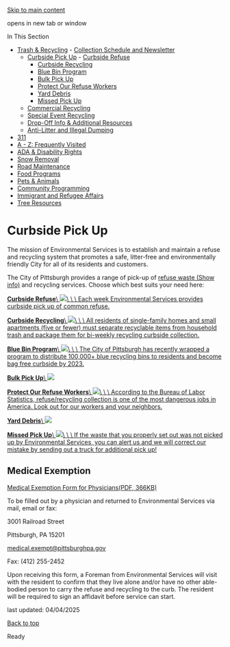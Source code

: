 [Skip to main content](https://www.pittsburghpa.gov/Resident-Services/Trash-Recycling/Curbside-Pick-Up#main-content)

opens in new tab or window

In This Section

- [Trash & Recycling](https://www.pittsburghpa.gov/Resident-Services/Trash-Recycling)  - [Collection Schedule and Newsletter](https://www.pittsburghpa.gov/Resident-Services/Trash-Recycling/Collection-Schedule-and-Newsletter)
  - [Curbside Pick Up](https://www.pittsburghpa.gov/Resident-Services/Trash-Recycling/Curbside-Pick-Up)    - [Curbside Refuse](https://www.pittsburghpa.gov/Resident-Services/Trash-Recycling/Curbside-Pick-Up/Curbside-Refuse)
    - [Curbside Recycling](https://www.pittsburghpa.gov/Resident-Services/Trash-Recycling/Curbside-Pick-Up/Curbside-Recycling)
    - [Blue Bin Program](https://www.pittsburghpa.gov/Resident-Services/Trash-Recycling/Curbside-Pick-Up/Blue-Bin-Program)
    - [Bulk Pick Up](https://www.pittsburghpa.gov/Resident-Services/Trash-Recycling/Curbside-Pick-Up/Bulk-Pick-Up)
    - [Protect Our Refuse Workers](https://www.pittsburghpa.gov/Resident-Services/Trash-Recycling/Curbside-Pick-Up/Protect-Our-Refuse-Workers)
    - [Yard Debris](https://www.pittsburghpa.gov/Resident-Services/Trash-Recycling/Curbside-Pick-Up/Yard-Debris)
    - [Missed Pick Up](https://www.pittsburghpa.gov/Resident-Services/Trash-Recycling/Curbside-Pick-Up/Missed-Pick-Up)
  - [Commercial Recycling](https://www.pittsburghpa.gov/Resident-Services/Trash-Recycling/Commercial-Recycling)
  - [Special Event Recycling](https://www.pittsburghpa.gov/Resident-Services/Trash-Recycling/Special-Event-Recycling)
  - [Drop-Off Info & Additional Resources](https://www.pittsburghpa.gov/Resident-Services/Trash-Recycling/Drop-Off-Info-Additional-Resources)
  - [Anti-Litter and Illegal Dumping](https://www.pittsburghpa.gov/Resident-Services/Trash-Recycling/Anti-Litter-and-Illegal-Dumping)
- [311](https://www.pittsburghpa.gov/Resident-Services/311)
- [A - Z: Frequently Visited](https://www.pittsburghpa.gov/Resident-Services/A-Z-Frequently-Visited)
- [ADA & Disability Rights](https://www.pittsburghpa.gov/Resident-Services/ADA-Disability-Rights)
- [Snow Removal](https://www.pittsburghpa.gov/Resident-Services/Snow-Removal)
- [Road Maintenance](https://www.pittsburghpa.gov/Resident-Services/Road-Maintenance)
- [Food Programs](https://www.pittsburghpa.gov/Resident-Services/Food-Programs)
- [Pets & Animals](https://www.pittsburghpa.gov/Resident-Services/Pets-Animals)
- [Community Programming](https://www.pittsburghpa.gov/Resident-Services/Community-Programming)
- [Immigrant and Refugee Affairs](https://www.pittsburghpa.gov/Resident-Services/Immigrant-and-Refugee-Affairs)
- [Tree Resources](https://www.pittsburghpa.gov/Resident-Services/Tree-Resources)

# Curbside Pick Up

The mission of Environmental Services is to establish and maintain a refuse and recycling system that promotes a safe, litter-free and environmentally friendly City for all of its residents and customers.

The City of Pittsburgh provides a range of pick-up of [refuse waste (Show info)](https://www.pittsburghpa.gov/Glossary/Refuse) and recycling services. Choose which best suits your need here:

[**Curbside Refuse**\\
![](https://www.pittsburghpa.gov/files/assets/city/v/1/dpw/images/12548_refuse.png?dimension=smallthumbnail&w=150&h=100)\\
\\
\\
Each week Environmental Services provides curbside pick up of common refuse.](https://www.pittsburghpa.gov/Resident-Services/Trash-Recycling/Curbside-Pick-Up/Curbside-Refuse)

[**Curbside Recycling**\\
![](https://www.pittsburghpa.gov/files/assets/city/v/1/dpw/images/residential-recyling-button.jpg?dimension=smallthumbnail&w=150&h=100)\\
\\
\\
All residents of single-family homes and small apartments (five or fewer) must separate recyclable items from household trash and package them for bi-weekly recycling curbside collection.](https://www.pittsburghpa.gov/Resident-Services/Trash-Recycling/Curbside-Pick-Up/Curbside-Recycling)

[**Blue Bin Program**\\
![](https://www.pittsburghpa.gov/files/assets/city/v/1/dpw/images/12555_bb.png?dimension=smallthumbnail&w=150&h=100)\\
\\
\\
The City of Pittsburgh has recently wrapped a program to distribute 100,000+ blue recycling bins to residents and become bag free curbside by 2023.](https://www.pittsburghpa.gov/Resident-Services/Trash-Recycling/Curbside-Pick-Up/Blue-Bin-Program)

[**Bulk Pick Up**\\
![](https://www.pittsburghpa.gov/files/assets/city/v/1/dpw/images/12554_bulk.png?dimension=smallthumbnail&w=150&h=100)](https://www.pittsburghpa.gov/Resident-Services/Trash-Recycling/Curbside-Pick-Up/Bulk-Pick-Up)

[**Protect Our Refuse Workers**\\
![](https://www.pittsburghpa.gov/files/assets/city/v/1/dpw/images/12551_protect.png?dimension=smallthumbnail&w=150&h=100)\\
\\
\\
According to the Bureau of Labor Statistics, refuse/recycling collection is one of the most dangerous jobs in America. Look out for our workers and your neighbors.](https://www.pittsburghpa.gov/Resident-Services/Trash-Recycling/Curbside-Pick-Up/Protect-Our-Refuse-Workers)

[**Yard Debris**\\
![](https://www.pittsburghpa.gov/files/assets/city/v/1/dpw/images/12579_leaf-yard.png?dimension=smallthumbnail&w=150&h=100)](https://www.pittsburghpa.gov/Resident-Services/Trash-Recycling/Curbside-Pick-Up/Yard-Debris)

[**Missed Pick Up**\\
![](https://www.pittsburghpa.gov/files/assets/city/v/1/dpw/images/12550_missed.png?dimension=smallthumbnail&w=150&h=100)\\
\\
\\
If the waste that you properly set out was not picked up by Environmental Services, you can alert us and we will correct our mistake by sending out a truck for additional pick up!](https://www.pittsburghpa.gov/Resident-Services/Trash-Recycling/Curbside-Pick-Up/Missed-Pick-Up)

## Medical Exemption

[Medical Exemption Form for Physicians(PDF, 366KB)](https://www.pittsburghpa.gov/files/assets/city/v/1/dpw/documents/25597_medical_exemption_form_for_physicians_2024.pdf)

To be filled out by a physician and returned to Environmental Services via mail, email or fax:

3001 Railroad Street

Pittsburgh, PA 15201

[medical.exempt@pittsburghpa.gov](mailto:medical.exempt@pittsburghpa.gov)

Fax: (412) 255-2452

Upon receiving this form, a Foreman from Environmental Services will visit with the resident to confirm that they live alone and/or have no other able-bodied person to carry the refuse and recycling to the curb. The resident will be required to sign an affidavit before service can start.

last updated: 04/04/2025

[Back to top](https://www.pittsburghpa.gov/Resident-Services/Trash-Recycling/Curbside-Pick-Up#body-top)

Ready
